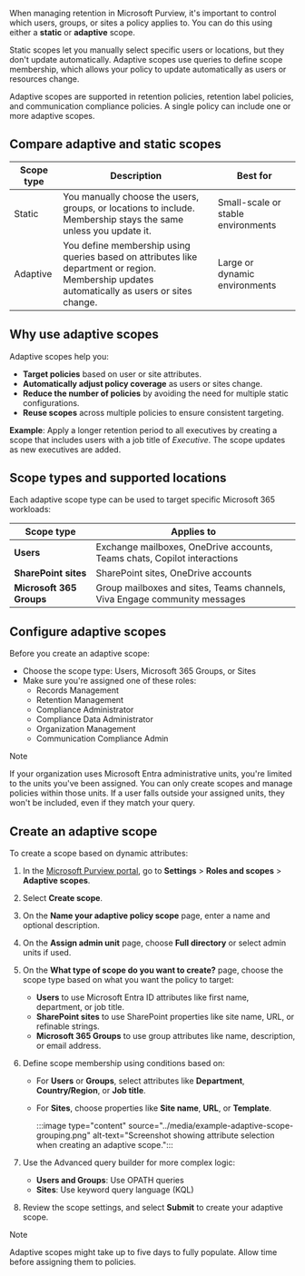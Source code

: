 When managing retention in Microsoft Purview, it's important to control which users, groups, or sites a policy applies to. You can do this using either a **static** or **adaptive** scope.

Static scopes let you manually select specific users or locations, but they don't update automatically. Adaptive scopes use queries to define scope membership, which allows your policy to update automatically as users or resources change.

Adaptive scopes are supported in retention policies, retention label policies, and communication compliance policies. A single policy can include one or more adaptive scopes.

## Compare adaptive and static scopes

| Scope type | Description | Best for |
|------------|-------------|----------|
| Static | You manually choose the users, groups, or locations to include. Membership stays the same unless you update it. | Small-scale or stable environments |
| Adaptive | You define membership using queries based on attributes like department or region. Membership updates automatically as users or sites change. | Large or dynamic environments |

## Why use adaptive scopes

Adaptive scopes help you:

- **Target policies** based on user or site attributes.
- **Automatically adjust policy coverage** as users or sites change.
- **Reduce the number of policies** by avoiding the need for multiple static configurations.
- **Reuse scopes** across multiple policies to ensure consistent targeting.

**Example**: Apply a longer retention period to all executives by creating a scope that includes users with a job title of _Executive_. The scope updates as new executives are added.

## Scope types and supported locations

Each adaptive scope type can be used to target specific Microsoft 365 workloads:

| Scope type | Applies to |
|------------|------------|
| **Users** | Exchange mailboxes, OneDrive accounts, Teams chats, Copilot interactions |
| **SharePoint sites** | SharePoint sites, OneDrive accounts |
| **Microsoft 365 Groups** | Group mailboxes and sites, Teams channels, Viva Engage community messages |

## Configure adaptive scopes

Before you create an adaptive scope:

- Choose the scope type: Users, Microsoft 365 Groups, or Sites
- Make sure you're assigned one of these roles:
  - Records Management
  - Retention Management
  - Compliance Administrator
  - Compliance Data Administrator
  - Organization Management
  - Communication Compliance Admin

> [!NOTE]
> If your organization uses Microsoft Entra administrative units, you're limited to the units you've been assigned. You can only create scopes and manage policies within those units. If a user falls outside your assigned units, they won't be included, even if they match your query.

## Create an adaptive scope

To create a scope based on dynamic attributes:

1. In the [Microsoft Purview portal](https://purview.microsoft.com/?azure-portal=true), go to **Settings** > **Roles and scopes** > **Adaptive scopes**.

1. Select **Create scope**.

1. On the **Name your adaptive policy scope** page, enter a name and optional description.

1. On the **Assign admin unit** page, choose **Full directory** or select admin units if used.

1. On the **What type of scope do you want to create?** page, choose the scope type based on what you want the policy to target:
   - **Users** to use Microsoft Entra ID attributes like first name, department, or job title.
   - **SharePoint sites** to use SharePoint properties like site name, URL, or refinable strings.
   - **Microsoft 365 Groups** to use group attributes like name, description, or email address.
1. Define scope membership using conditions based on:

   - For **Users** or **Groups**, select attributes like **Department**, **Country/Region**, or **Job title**.

   - For **Sites**, choose properties like **Site name**, **URL**, or **Template**.

     :::image type="content" source="../media/example-adaptive-scope-grouping.png" alt-text="Screenshot showing attribute selection when creating an adaptive scope.":::

1. Use the Advanced query builder for more complex logic:

   - **Users and Groups**: Use OPATH queries
   - **Sites**: Use keyword query language (KQL)

1. Review the scope settings, and select **Submit** to create your adaptive scope.

> [!NOTE]
> Adaptive scopes might take up to five days to fully populate. Allow time before assigning them to policies.
